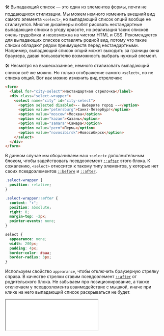 🛠 Выпадающий список — это один из элементов формы, почти не поддающихся стилизации. Мы можем немного изменить внешний вид самого элемента `<select>`, но выпадающий список опций вообще не стилизуется. Многие дизайнеры любят рисовать нестандартные выпадающие списки в угоду красоте, но реализация таких списков очень трудоёмка и невозможна на чистом HTML и CSS. Рекомендуется для выпадающих списков оставлять родной вид, потому что такие списки обладают рядом преимуществ перед нестандартными. Например, выпадающий список опций может выходить за границы окна браузера, давая пользователю возможность выбрать нужный элемент.

🛠 Несмотря на вышесказанное, немного стилизовать выпадающий список всё же можно. Но только отображение самого `<select>`, но не списка опций. Вот как можно изменить вид стрелочки:

```html
<form>
  <label for="city-select">Нестандартная стрелочка</label>
  <div class="select-wrapper">
    <select name="city" id="city-select">
      <option selected disabled>-- Выберите город --</option>
      <option value="petersburg">Санкт-Петербург</option>
      <option value="moscow">Москва</option>
      <option value="kazan">Казань</option>
      <option value="samara">Самара</option>
      <option value="perm">Пермь</option>
      <option value="novosibirsk">Новосибирск</option>
    </select>
  </div>
</form>
```

В данном случае мы оборачиваем наш `<select>` дополнительным блоком, чтобы задействовать псевдоэлемент [`::after`](/css/after/) этого блока. К сожалению, `<select>` относится к такому типу элементов, у которых нет своих псевдоэлементов [`::before`](/css/before/) и [`::after`](/css/after/).

```css
.select-wrapper {
  position: relative;
}

.select-wrapper::after {
  content: "⬇️";
  position: absolute;
  right: 0;
  margin-top: -2px;
  pointer-events: none;
}

select {
  appearance: none;
  width: 200px;
  padding: 4px;
  border-color: #aaa;
  border-radius: 3px;
}
```

Используем свойство `appearance`, чтобы отключить браузерную стрелку справа. В качестве стрелки ставим псевдоэлемент [`::after`](/css/after/) от родительского блока. Не забываем про позиционирование, а также отключаем у псевдоэлемента взаимодействие с мышкой, иначе при клике на него выпадающий список раскрываться не будет.

<iframe title="Стилизация стрелки выпадающего списка" src="../demos/select-arrow/" height="100"></iframe>
